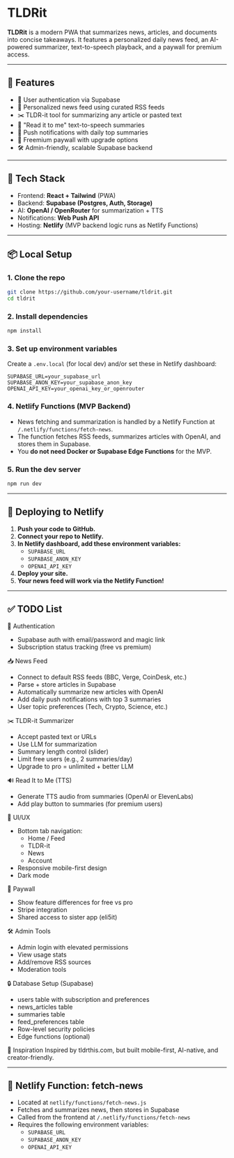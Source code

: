 # TLDRit

**TLDRit** is a modern PWA that summarizes news, articles, and documents into concise takeaways. It features a personalized daily news feed, an AI-powered summarizer, text-to-speech playback, and a paywall for premium access.

---

## 🚀 Features

- 🔐 User authentication via Supabase
- 📰 Personalized news feed using curated RSS feeds
- ✂️ TLDR-it tool for summarizing any article or pasted text
- 📢 "Read it to me" text-to-speech summaries
- 🔔 Push notifications with daily top summaries
- 💸 Freemium paywall with upgrade options
- 🛠️ Admin-friendly, scalable Supabase backend

---

## 🧱 Tech Stack

- Frontend: **React + Tailwind** (PWA)
- Backend: **Supabase (Postgres, Auth, Storage)**
- AI: **OpenAI / OpenRouter** for summarization + TTS
- Notifications: **Web Push API**
- Hosting: **Netlify** (MVP backend logic runs as Netlify Functions)

---

## 📦 Local Setup

### 1. Clone the repo

```bash
git clone https://github.com/your-username/tldrit.git
cd tldrit
```

### 2. Install dependencies

```bash
npm install
```

### 3. Set up environment variables

Create a `.env.local` (for local dev) and/or set these in Netlify dashboard:

```
SUPABASE_URL=your_supabase_url
SUPABASE_ANON_KEY=your_supabase_anon_key
OPENAI_API_KEY=your_openai_key_or_openrouter
```

### 4. Netlify Functions (MVP Backend)

- News fetching and summarization is handled by a Netlify Function at `/.netlify/functions/fetch-news`.
- The function fetches RSS feeds, summarizes articles with OpenAI, and stores them in Supabase.
- You **do not need Docker or Supabase Edge Functions** for the MVP.

### 5. Run the dev server

```bash
npm run dev
```

---

## 🚀 Deploying to Netlify

1. **Push your code to GitHub.**
2. **Connect your repo to Netlify.**
3. **In Netlify dashboard, add these environment variables:**
   - `SUPABASE_URL`
   - `SUPABASE_ANON_KEY`
   - `OPENAI_API_KEY`
4. **Deploy your site.**
5. **Your news feed will work via the Netlify Function!**

---

## ✅ TODO List

🔐 Authentication
- Supabase auth with email/password and magic link
- Subscription status tracking (free vs premium)

📥 News Feed
- Connect to default RSS feeds (BBC, Verge, CoinDesk, etc.)
- Parse + store articles in Supabase
- Automatically summarize new articles with OpenAI
- Add daily push notifications with top 3 summaries
- User topic preferences (Tech, Crypto, Science, etc.)

✂️ TLDR-it Summarizer
- Accept pasted text or URLs
- Use LLM for summarization
- Summary length control (slider)
- Limit free users (e.g., 2 summaries/day)
- Upgrade to pro = unlimited + better LLM

🔊 Read It to Me (TTS)
- Generate TTS audio from summaries (OpenAI or ElevenLabs)
- Add play button to summaries (for premium users)

🧭 UI/UX
- Bottom tab navigation:
  - Home / Feed
  - TLDR-it
  - News
  - Account
- Responsive mobile-first design
- Dark mode

💸 Paywall
- Show feature differences for free vs pro
- Stripe integration
- Shared access to sister app (eli5it)

🛠️ Admin Tools
- Admin login with elevated permissions
- View usage stats
- Add/remove RSS sources
- Moderation tools

🔒 Database Setup (Supabase)
- users table with subscription and preferences
- news_articles table
- summaries table
- feed_preferences table
- Row-level security policies
- Edge functions (optional)

📌 Inspiration
Inspired by tldrthis.com, but built mobile-first, AI-native, and creator-friendly.

---

## 📝 Netlify Function: fetch-news

- Located at `netlify/functions/fetch-news.js`
- Fetches and summarizes news, then stores in Supabase
- Called from the frontend at `/.netlify/functions/fetch-news`
- Requires the following environment variables:
  - `SUPABASE_URL`
  - `SUPABASE_ANON_KEY`
  - `OPENAI_API_KEY`